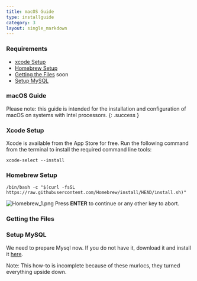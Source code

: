 ```yaml
---
title: macOS Guide
type: installguide
category: 3
layout: single_markdown
---
```


### Requirements

* [xcode Setup](#xcode-setup)
* [Homebrew Setup](#homebrew-setup)
* [Getting the Files](#getting-the-files) soon
* [Setup MySQL](#setup-mysql)

### macOS Guide

Please note: this guide is intended for the installation and configuration of macOS on systems with Intel processors.
{: .success }

### Xcode Setup

Xcode is available from the App Store for free. Run the following command from the terminal to install the required command line tools:

```console
xcode-select --install
```

### Homebrew Setup

```console
/bin/bash -c "$(curl -fsSL https://raw.githubusercontent.com/Homebrew/install/HEAD/install.sh)"
```
![Homebrew_1.png](/Wiki/images/installation.mac/homebrew_1.png)
Press **ENTER** to continue or any other key to abort.


### Getting the Files

### Setup MySQL

We need to prepare Mysql now. If you do not have it, download it and install it [here](https://dev.mysql.com/downloads/mysql/).























































































Note: This how-to is incomplete because of these murlocs, they turned everything upside down.
